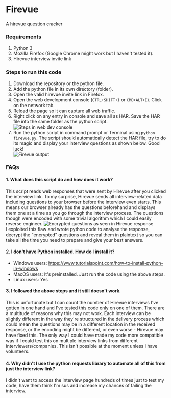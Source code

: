 # Firevue
A hirevue question cracker

### Requirements
1. Python 3
2. Mozilla Firefox (Google Chrome might work but I haven't tested it).
3. Hirevue interview invite link

### Steps to run this code
1. Download the repository or the python file.
2. Add the python file in its own directory (folder).
3. Open the valid hirevue invite link in Firefox.
4. Open the web development console (`CTRL+SHIFT+I` or `CMD+ALT+I`). Click on the network tab. 
5. Reload the page so it can capture all web traffic. 
6. Right click on any entry in console and save all as HAR. Save the HAR file into the same folder as the python script. ![Steps in web dev console](https://i.imgur.com/aIEB26S.jpg)
8. Run the python script in command prompt or Terminal using `python firevue.py`.
The script should automatically detect the HAR file, try to do its magic and display your interview questions as shown below. Good luck!\
![Firevue output](https://i.imgur.com/RD1AL67.jpg)

### FAQs

#### 1. What does this script do and how does it work?
This script reads web responses that were sent by Hirevue after you clicked the interview link. To my surprise, Hirevue sends all interview-related data including questions to your browser before the interview even starts. This means our browser already has the questions beforehand and displays them one at a time as you go through the interview process. The questions though were encoded with some trivial algorithm which I could easily reverse engineer. 
![Encrypted questions as seen in Hirevue response](https://i.imgur.com/qNpi6Fl.jpg)\
I exploited this flaw and wrote python code to analyse the response, decrypt the "encrypted" questions and reveal them in plaintext so you can take all the time you need to prepare and give your best answers.

#### 2. I don't have Python installed. How do I install it?
- Windows users: https://www.tutorialspoint.com/how-to-install-python-in-windows
- MacOS users: It's preinstalled. Just run the code using the above steps.
- Linux users: Yes

#### 3. I followed the above steps and it still doesn't work.
This is unfortunate but I can count the number of Hirevue interviews I've gotten in one hand and I've tested this code only on one of them. There are a multitude of reasons why this may not work. Each interview can be slightly different in the way they're structured in the delivery process which could mean the questions may be in a different location in the received response, or the encoding might be different, or even worse - Hirevue may have fixed this. The only way I could have made my code more compatible was if I could test this on multiple interview links from different interviewers/companies. This isn't possible at the moment unless I have volunteers.

#### 4. Why didn't I use the python requests library to automate all of this from just the interview link?
I didn't want to access the interview page hundreds of times just to test my code, have them think I'm sus and increase my chances of failing the interview. 

